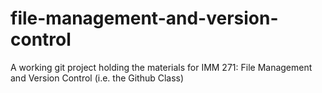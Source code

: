 # file-management-and-version-control
A working git project holding the materials for IMM 271: File Management and Version Control (i.e. the Github Class)

